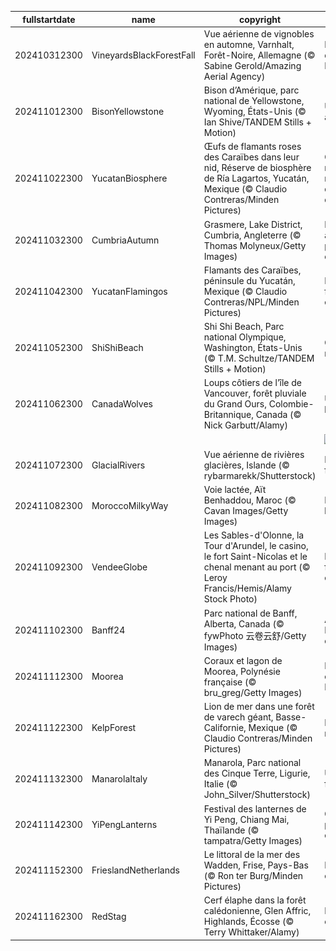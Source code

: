 |fullstartdate|name|copyright|title|image|
|--|--|--|--|--|
202410312300|VineyardsBlackForestFall|Vue aérienne de vignobles en automne, Varnhalt, Forêt-Noire, Allemagne (© Sabine Gerold/Amazing Aerial Agency)|Les vignobles de la Forêt-Noire|![](/fr-FR/2024/11/202410312300VineyardsBlackForestFall.jpg)|
202411012300|BisonYellowstone|Bison d’Amérique, parc national de Yellowstone, Wyoming, États-Unis (© Ian Shive/TANDEM Stills + Motion)|Une icône américaine|![](/fr-FR/2024/11/202411012300BisonYellowstone.jpg)|
202411022300|YucatanBiosphere|Œufs de flamants roses des Caraïbes dans leur nid, Réserve de biosphère de Ría Lagartos, Yucatán, Mexique (© Claudio Contreras/Minden Pictures)|Quand la nature rencontre le développement durable|![](/fr-FR/2024/11/202411022300YucatanBiosphere.jpg)|
202411032300|CumbriaAutumn|Grasmere, Lake District, Cumbria, Angleterre (© Thomas Molyneux/Getty Images)|Harmonie automnale au pied des collines|![](/fr-FR/2024/11/202411032300CumbriaAutumn.jpg)|
202411042300|YucatanFlamingos|Flamants des Caraïbes, péninsule du Yucatán, Mexique (© Claudio Contreras/NPL/Minden Pictures)|La flamboyance en vol|![](/fr-FR/2024/11/202411042300YucatanFlamingos.jpg)|
202411052300|ShiShiBeach|Shi Shi Beach, Parc national Olympique, Washington, États-Unis (© T.M. Schultze/TANDEM Stills + Motion)|Quand la nature s’endort|![](/fr-FR/2024/11/202411052300ShiShiBeach.jpg)|
202411062300|CanadaWolves|Loups côtiers de l’île de Vancouver,  forêt pluviale du Grand Ours, Colombie-Britannique, Canada (© Nick Garbutt/Alamy)|Une espèce de loup unique|![](/fr-FR/2024/11/202411062300CanadaWolves.jpg)|
||||![](/fr-FR/2024/11/.jpg)|
202411072300|GlacialRivers|Vue aérienne de rivières glacières, Islande (© rybarmarekk/Shutterstock)|De la terre de feu et de glace|![](/fr-FR/2024/11/202411072300GlacialRivers.jpg)|
202411082300|MoroccoMilkyWay|Voie lactée, Aït Benhaddou, Maroc (© Cavan Images/Getty Images)|En route vers les étoiles|![](/fr-FR/2024/11/202411082300MoroccoMilkyWay.jpg)|
202411092300|VendeeGlobe|Les Sables-d'Olonne, la Tour d'Arundel, le casino, le fort Saint-Nicolas et le chenal menant au port (© Leroy Francis/Hemis/Alamy Stock Photo)|La flamboyance en vol|![](/fr-FR/2024/11/202411092300VendeeGlobe.jpg)|
202411102300|Banff24|Parc national de Banff, Alberta, Canada (© fywPhoto 云卷云舒/Getty Images)|Au cœur des Rocheuses canadiennes|![](/fr-FR/2024/11/202411102300Banff24.jpg)|
202411112300|Moorea|Coraux et lagon de Moorea, Polynésie française (© bru_greg/Getty Images)|Le lagon enchanté de Moorea|![](/fr-FR/2024/11/202411112300Moorea.jpg)|
202411122300|KelpForest|Lion de mer dans une forêt de varech géant, Basse-Californie, Mexique (© Claudio Contreras/Minden Pictures)|Le roi lion des mers|![](/fr-FR/2024/11/202411122300KelpForest.jpg)|
202411132300|ManarolaItaly|Manarola, Parc national des Cinque Terre, Ligurie, Italie (© John_Silver/Shutterstock)|Un voyage au fil des côtes|![](/fr-FR/2024/11/202411132300ManarolaItaly.jpg)|
202411142300|YiPengLanterns|Festival des lanternes de Yi Peng, Chiang Mai, Thaïlande (© tampatra/Getty Images)|Quand l'espoir prend son envol|![](/fr-FR/2024/11/202411142300YiPengLanterns.jpg)|
202411152300|FrieslandNetherlands|Le littoral de la mer des Wadden, Frise, Pays-Bas (© Ron ter Burg/Minden Pictures)|Le ciel, la mer et de la vase !|![](/fr-FR/2024/11/202411152300FrieslandNetherlands.jpg)|
202411162300|RedStag|Cerf élaphe dans la forêt calédonienne, Glen Affric, Highlands, Écosse (© Terry Whittaker/Alamy)|Le maître de ces bois|![](/fr-FR/2024/11/202411162300RedStag.jpg)|
